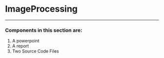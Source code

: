 # ImageProcessing
---
### Components in this section are:
1. A powerpoint
2. A report
3. Two Source Code Files
